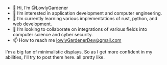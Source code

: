 - 👋 Hi, I’m @LowlyGardener
- 👀 I’m interested in application development and computer engineering.
- 🌱 I’m currently learning various implementations of rust, python, and web development.
- 💞️ I’m looking to collaborate on integrations of various fields into computer science and cyber security. 
- 📫 How to reach me lowlyGardenerDev@gmail.com

I'm a big fan of minimalistic displays. So as I get more confident in my abilities, I'll try to post them here. all pretty like. 

<!---
LowlyGardener/LowlyGardener is a ✨ special ✨ repository because its `README.md` (this file) appears on your GitHub profile.
You can click the Preview link to take a look at your changes.
--->
